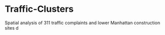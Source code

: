 # Traffic-Clusters
Spatial analysis of 311 traffic complaints and lower Manhattan construction sites
d
